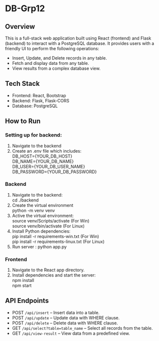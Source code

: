 # DB-Grp12


## Overview
This is a full-stack web application built using React (frontend) and Flask (backend) to interact with a PostgreSQL database. It provides users with a friendly UI to perform the following operations:
- Insert, Update, and Delete records in any table.
- Fetch and display data from any table.
- View results from a complex database view.

## Tech Stack
- Frontend: React, Bootstrap
- Backend: Flask, Flask-CORS
- Database: PostgreSQL

## How to Run
### Setting up for backend:
1. Navigate to the backend
2. Create an .env file which includes:<br>
    DB_HOST={YOUR_DB_HOST}<br>
    DB_NAME={YOUR_DB_NAME}<br>
    DB_USER={YOUR_DB_USER_NAME}<br>
    DB_PASSWORD={YOUR_DB_PASSWORD}<br>
### Backend
1. Navigate to the backend:<br>
   cd ./backend
2. Create the virtual environment<br>
   python -m venv venv
3. Active the virtual environment:<br>
   source venv/Scripts/activate (For Win)<br>
   source venv/bin/activate (For Linux)<br>
4. Install Python dependencies:<br>
   pip install -r requirements-win.txt (For Win)<br>
   pip install -r requirements-linux.txt (For Linux)<br>
5. Run server : python app.py

### Frontend
1. Navigate to the React app directory.
2. Install dependencies and start the server:<br>
npm install<br>
npm start<br>

## API Endpoints
- POST `/api/insert` – Insert data into a table.
- POST `/api/update` – Update data with WHERE clause.
- POST `/api/delete` – Delete data with WHERE clause.
- GET `/api/select?table=table_name` – Select all records from the table.
- GET `/api/view-result` – View data from a predefined view.
